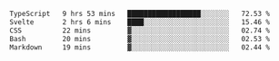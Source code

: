 <!--START_SECTION:waka-->

```txt
TypeScript   9 hrs 53 mins   ██████████████████░░░░░░░   72.53 %
Svelte       2 hrs 6 mins    ████░░░░░░░░░░░░░░░░░░░░░   15.46 %
CSS          22 mins         ▓░░░░░░░░░░░░░░░░░░░░░░░░   02.74 %
Bash         20 mins         ▓░░░░░░░░░░░░░░░░░░░░░░░░   02.53 %
Markdown     19 mins         ▓░░░░░░░░░░░░░░░░░░░░░░░░   02.44 %
```

<!--END_SECTION:waka-->

